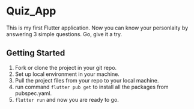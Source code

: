 # Quiz_App
This is my first Flutter application.
Now you can know your personlaity by answering 3 simple questions. Go, give it a try.

## Getting Started

1) Fork or clone the project in your git repo.
2) Set up local environment in your machine.
3) Pull the project files from your repo to your local machine.
4) run command `flutter pub get` to install all the packages from pubspec.yaml.
5) `flutter run` and now you are ready to go.
